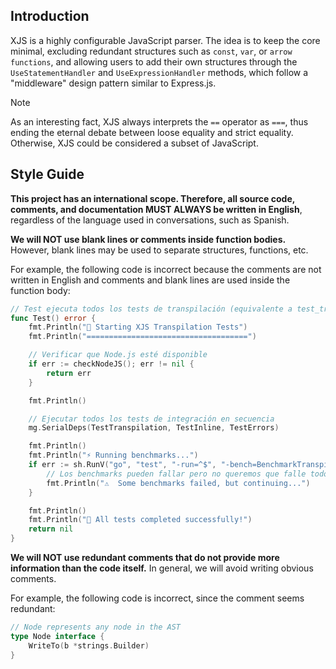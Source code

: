 ## Introduction

XJS is a highly configurable JavaScript parser. The idea is to keep the core minimal, excluding redundant structures such as `const`, `var`, or `arrow functions`, and allowing users to add their own structures through the `UseStatementHandler` and `UseExpressionHandler` methods, which follow a "middleware" design pattern similar to Express.js.

> [!NOTE]  
> As an interesting fact, XJS always interprets the `==` operator as `===`, thus ending the eternal debate between loose equality and strict equality. Otherwise, XJS could be considered a subset of JavaScript.

## Style Guide

**This project has an international scope. Therefore, all source code, comments, and documentation MUST ALWAYS be written in English**, regardless of the language used in conversations, such as Spanish.

**We will NOT use blank lines or comments inside function bodies.** However, blank lines may be used to separate structures, functions, etc.

For example, the following code is incorrect because the comments are not written in English and comments and blank lines are used inside the function body:

```go
// Test ejecuta todos los tests de transpilación (equivalente a test_transpilation.sh)
func Test() error {
	fmt.Println("🚀 Starting XJS Transpilation Tests")
	fmt.Println("====================================")

	// Verificar que Node.js esté disponible
	if err := checkNodeJS(); err != nil {
		return err
	}

	fmt.Println()

	// Ejecutar todos los tests de integración en secuencia
	mg.SerialDeps(TestTranspilation, TestInline, TestErrors)

	fmt.Println()
	fmt.Println("⚡ Running benchmarks...")
	if err := sh.RunV("go", "test", "-run=^$", "-bench=BenchmarkTranspilation", "-benchmem", "./test/integration"); err != nil {
		// Los benchmarks pueden fallar pero no queremos que falle todo el test
		fmt.Println("⚠️  Some benchmarks failed, but continuing...")
	}

	fmt.Println()
	fmt.Println("🎉 All tests completed successfully!")
	return nil
}
```

**We will NOT use redundant comments that do not provide more information than the code itself.** In general, we will avoid writing obvious comments.

For example, the following code is incorrect, since the comment seems redundant:

```go
// Node represents any node in the AST
type Node interface {
	WriteTo(b *strings.Builder)
}
```